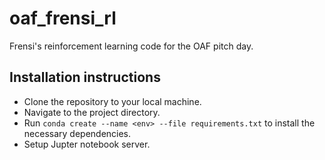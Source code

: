 # oaf_frensi_rl
Frensi's reinforcement learning code for the OAF pitch day.

## Installation instructions

- Clone the repository to your local machine.
- Navigate to the project directory.
- Run `conda create --name <env> --file requirements.txt` to install the necessary dependencies.
- Setup Jupter notebook server.
